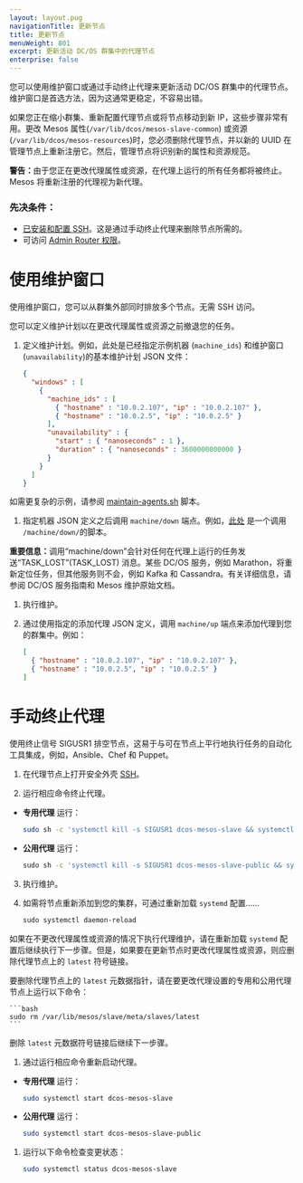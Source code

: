 ```yaml
---
layout: layout.pug
navigationTitle: 更新节点
title: 更新节点
menuWeight: 801
excerpt: 更新活动 DC/OS 群集中的代理节点
enterprise: false
---
```


您可以使用维护窗口或通过手动终止代理来更新活动 DC/OS 群集中的代理节点。维护窗口是首选方法，因为这通常更稳定，不容易出错。

如果您正在缩小群集、重新配置代理节点或将节点移动到新 IP，这些步骤非常有用。更改 Mesos 属性(`⁠⁠⁠⁠/var/lib/dcos/mesos-slave-common`⁠⁠⁠⁠) 或资源(⁠⁠⁠⁠`/var/lib/dcos/mesos-resources`⁠⁠⁠⁠)时，您必须删除代理节点，并以新的 UUID 在管理节点上重新注册它。然后，管理节点将识别新的属性和资源规范。

<p class="message--warning"><strong>警告：</strong>⁠⁠⁠由于您正在更改代理属性或资源，在代理上运行的所有任务都将被终止。Mesos 将重新注册的代理视为新代理。</p>

### 先决条件：

* [已安装和配置 SSH](/mesosphere/dcos/cn/1.12/administering-clusters/sshcluster/)。这是通过手动终止代理来删除节点所需的。
* 可访问 [Admin Router 权限](/mesosphere/dcos/cn/1.12/overview/architecture/components/#admin-router)。

# 使用维护窗口
使用维护窗口，您可以从群集外部同时排放多个节点。无需 SSH 访问。

您可以定义维护计划以在更改代理属性或资源之前撤退您的任务。

1. 定义维护计划。例如，此处是已经指定示例机器 (`machine_ids`) 和维护窗口(`unavailability`)的基本维护计划 JSON 文件：

    ```json
    {
      "windows" : [
        {
          "machine_ids" : [
            { "hostname" : "10.0.2.107", "ip" : "10.0.2.107" },
            { "hostname" : "10.0.2.5", "ip" : "10.0.2.5" }
          ],
          "unavailability" : {
            "start" : { "nanoseconds" : 1 },
            "duration" : { "nanoseconds" : 3600000000000 }
          }
        }
      ]
    }
    ```

 如需更复杂的示例，请参阅 [maintain-agents.sh](https://github.com/vishnu2kmohan/dcos-toolbox/blob/master/mesos/maintain-agents.sh) 脚本。

1. 指定机器 JSON 定义之后调用 `⁠⁠⁠⁠machine/down` 端点。例如，[此处](https://github.com/vishnu2kmohan/dcos-toolbox/blob/master/mesos/down-agents.sh) 是一个调用 `/machine/down/`的脚本。

 <p class="message--important"><strong>重要信息：</strong>调用“machine/down”会针对任何在代理上运行的任务发送“TASK_LOST”(TASK_LOST) 消息。某些 DC/OS 服务，例如 Marathon，将重新定位任务，但其他服务则不会，例如 Kafka 和 Cassandra。有关详细信息，请参阅 DC/OS 服务指南和 Mesos 维护原始文档。</p>

1. 执行维护。
1. 通过使用指定的添加代理 JSON 定义，调用 `⁠⁠⁠⁠machine/up` 端点来添加代理到您的群集中。例如：

    ```json
    [
      { "hostname" : "10.0.2.107", "ip" : "10.0.2.107" },
      { "hostname" : "10.0.2.5", "ip" : "10.0.2.5" }
    ]
    ```

# 手动终止代理
使用终止信号 SIGUSR1 排空节点，这易于与可在节点上平行地执行任务的自动化工具集成，例如，Ansible、Chef 和 Puppet。

1. 在代理节点上打开安全外壳 [SSH](/mesosphere/dcos/cn/1.12/administering-clusters/sshcluster/)。

1. 运行相应命令终止代理。
 -  **专用代理** 运行：

      ```bash
      sudo sh -c 'systemctl kill -s SIGUSR1 dcos-mesos-slave && systemctl stop dcos-mesos-slave'
      ```

 -  **公用代理** 运行：

      ```bash
      ⁠⁠⁠⁠sudo sh -c 'systemctl kill -s SIGUSR1 dcos-mesos-slave-public && systemctl stop dcos-mesos-slave-public'
      ```

3. 执行维护。

4. 如需将节点重新添加到您的集群，可通过重新加载 `systemd` 配置……

    ```bash
    ﻿⁠⁠sudo systemctl daemon-reload
    ```
 如果在不更改代理属性或资源的情况下执行代理维护，请在重新加载 `systemd` 配置后继续执行下一步骤。但是，如果要在更新节点时更改代理属性或资源，则应删除代理节点上的 `latest` 符号链接。

 要删除代理节点上的 `latest` 元数据指针，请在要更改代理设置的专用和公用代理节点上运行以下命令：

    ```bash
    ⁠⁠⁠⁠sudo rm /var/lib/mesos/slave/meta/slaves/latest
    ```

 删除 `latest` 元数据符号链接后继续下一步骤。

1. 通过运行相应命令重新启动代理。

 -  **专用代理** 运行：

      ```bash
      sudo systemctl start dcos-mesos-slave
      ```

 -  **公用代理** 运行：

      ```bash
      sudo systemctl start dcos-mesos-slave-public
      ```

1. 运行以下命令检查变更状态：

    ```bash
    sudo systemctl status dcos-mesos-slave
    ```
